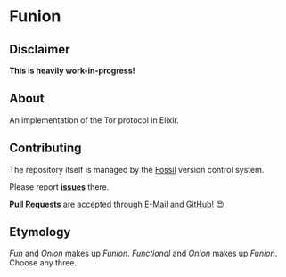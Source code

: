 # Funion

## Disclaimer

**This is heavily work-in-progress!**

## About

An implementation of the Tor protocol in Elixir.

## Contributing

The repository itself is managed by the [Fossil](https://fossil-scm.org) version control system.

Please report [**issues**](https://dev.emux.org/funion/ticket) there.

**Pull Requests** are accepted through [E-Mail](mailto:me@emilengler.com) and [GitHub](https://github.com/emilengler/funion)! 😍

## Etymology

*Fun* and *Onion* makes up *Funion*.
*Functional* and *Onion* makes up *Funion*.
Choose any three.
